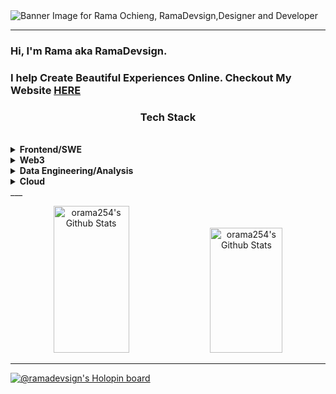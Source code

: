 <img src="https://raw.githubusercontent.com/orama254/orama254/master/orama254_readme_banner.png" alt="Banner Image for Rama Ochieng, RamaDevsign,Designer and Developer">

___

### Hi, I'm Rama aka RamaDevsign. 
### I help Create Beautiful Experiences Online. Checkout My Website [HERE](https://ramadevsign.com)

### <p align="center">Tech Stack</p>
<br/>

<details><summary><b>Frontend/SWE</b></summary>
<p>
  <img src="https://skillicons.dev/icons?i=figma,html,css,sass,js,ts,react,vite,nextjs,tailwind,mongodb,postgres,supabase,nodejs,git,github,githubactions,prisma,jest,docker,azure,vercel,gcp,vitest,vim,neovim,sentry,redux,redis,pnpm,linux,kafka,cypress,aws,vscode&perline=15&theme=dark" />
</p>
</details>

<details><summary><b>Web3</b></summary>
<p>
  <img src="https://skillicons.dev/icons?i=figma,react,vite,nextjs,tailwind,postgres,mongodb,supabase,nodejs,rust,prisma,jest,docker,git,github,azure,vercel,gcp,githubactions,vitest,vim,neovim,sentry,redux,redis,py,pnpm,linux,kafka,cypress,aws,vscode&perline=15&theme=dark" />
</p>
</details>

<details><summary><b>Data Engineering/Analysis</b></summary>
<p>
  <img src="https://skillicons.dev/icons?i=azure,gcp,py,postgres,linux,kafka,cypress,aws,vscode&perline=15&theme=dark" />
</p>
</details>

<details><summary><b>Cloud</b></summary>
<p>
  <img src="https://skillicons.dev/icons?i=azure,gcp,aws,bash,linux,kafka&perline=15&theme=dark" />
</p>
</details>
___

<p align="center">
  <img width="49%" height="235" alt="orama254's Github Stats" src="https://github-readme-stats.orama254.vercel.app/api?username=orama254&hide=stars&theme=yeblu&show_icons=true" /> 
  <img width="48%" height="200" alt="orama254's Github Stats" src="https://github-readme-stats.orama254.vercel.app/api/top-langs?username=orama254&theme=yeblu&show_icons=true&layout=compact" />
</p>

___

[![@ramadevsign's Holopin board](https://holopin.me/ramadevsign)](https://holopin.io/@ramadevsign)


<!--
**orama254/orama254** is a ✨ _special_ ✨ repository because its `README.md` (this file) appears on your GitHub profile.

Here are some ideas to get you started:

- 🔭 I’m currently working on ...
- 🌱 I’m currently learning ...
- 👯 I’m looking to collaborate on ...
- 🤔 I’m looking for help with ...
- 💬 Ask me about ...
- 📫 How to reach me: ...
- 😄 Pronouns: ...
- ⚡ Fun fact: ...
-->
